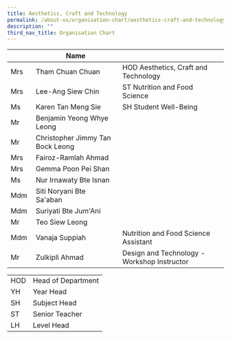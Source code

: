```yaml
---
title: Aesthetics, Craft and Technology
permalink: /about-us/organisation-chart/aesthetics-craft-and-technology/
description: ""
third_nav_title: Organisation Chart
---
```

| | Name | |
| --- | --- | --- |
| Mrs | Tham Chuan Chuan | HOD Aesthetics, Craft and Technology |
| Mrs  | Lee-Ang Siew Chin  | ST Nutrition and Food Science  |
| Ms | Karen Tan Meng Sie | SH Student Well-Being  |
| Mr | Benjamin Yeong Whye Leong  |   |
| Mr | Christopher Jimmy Tan Bock Leong  |   |
| Mrs | Fairoz-Ramlah Ahmad  |   |
| Mrs | Gemma Poon Pei Shan |   |
| Ms | Nur Irnawaty Bte Isnan |   |
| Mdm | Siti Noryani Bte Sa'aban    |   |
| Mdm | Suriyati Bte Jum'Ani  |   |
| Mr | Teo Siew Leong |   |
| Mdm  | Vanaja Suppiah | Nutrition and Food Science Assistant  |
| Mr  | Zulkipli Ahmad  | Design and Technology - Workshop Instructor  |

| | |
|---|---|
| HOD | Head of Department |
|  YH | Year Head  |
|  SH | Subject Head  |
|  ST | Senior Teacher  |
|  LH | Level Head  |